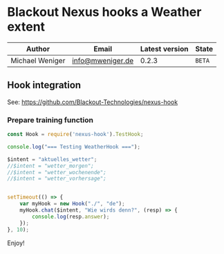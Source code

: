 # Blackout Nexus hooks a Weather extent

|Author|Email|Latest version|State|
|---|---|---|---|
|Michael Weniger|info@mweniger.de|0.2.3|`BETA`

## Hook integration
See: https://github.com/Blackout-Technologies/nexus-hook

### Prepare training function
```JavaScript
const Hook = require('nexus-hook').TestHook;

console.log("=== Testing WeatherHook ===");

$intent = "aktuelles_wetter";
//$intent = "wetter_morgen";
//$intent = "wetter_wochenende";
//$intent = "wetter_vorhersage";


setTimeout(() => {
    var myHook = new Hook("./", "de");
    myHook.chat($intent, "Wie wirds denn?", (resp) => {
        console.log(resp.answer);
    });
}, 10);
```

Enjoy!